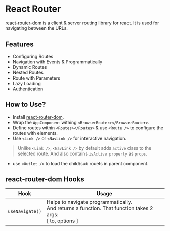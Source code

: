 # React Router

[react-router-dom](https://www.npmjs.com/package/react-router-dom) is a client & server routing library for react. It is used for navigating between the URLs.

## Features

- Configuring Routes
- Navigation with Events & Programmatically
- Dynamic Routes
- Nested Routes
- Route with Parameters
- Lazy Loading
- Authentication

## How to Use?
- Install [react-router-dom](https://www.npmjs.com/package/react-router-dom).
- Wrap the `AppComponent` withing `<BrowserRouter></BrowserRouter>`.
- Define routes within `<Routes></Routes>` & use `<Route />` to configure the routes with elements.
- Use `<Link />` or `<NavLink />` for interactive navigation.
> Unlike `<Link />`, `<NavLink />` by default adds `active` class to the selected route. And also contains `isActive property` as `props`.
- use `<Outlet />` to load the child/sub rouets in parent component.

## react-router-dom Hooks

Hook| Usage
---| ---|
`useNavigate()` | Helps to navigate programmatically. <br/>And returns a function. That function takes 2 args:<br/> [ to, options ]